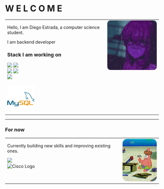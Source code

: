 <h1 align="left">W E L C O M E</h1>

<table>
  <tr>
    <!-- Left: Intro and tech -->
    <td valign="top" width="65%">
        <p>Hello, I am Diego Estrada, a computer science student.</p>
        <p>I am backend developer </p>
        <h3>Stack I am working on</h3>
        <img src="https://img.shields.io/badge/node.js%20-%2343853D.svg?&style=for-the-badge&logo=node.js&logoColor=white"/>
        <img src="https://img.shields.io/badge/typescript%20-%23007ACC.svg?&style=for-the-badge&logo=typescript&logoColor=white"/>
        <br>
        <img src="https://img.shields.io/badge/git%20-%23F05033.svg?&style=for-the-badge&logo=git&logoColor=white"/>
        <img src="https://img.shields.io/badge/C%2B%2B-maker?style=for-the-badge&logo=cplusplus&color=blue"/>
        <br>
        <img src="https://img.shields.io/badge/Python-gray?style=for-the-badge&logo=python&logoColor=white"/>
        <br><br>
        <img src="https://raw.githubusercontent.com/devicons/devicon/master/icons/mysql/mysql-original-wordmark.svg" alt="MySQL Logo" width="90"/>
    </td>
    <!-- Right: GIF image -->
    <td valign="top" align="right" width="35%">
        <img src="https://github.com/DEstrada0/DEstrada0./raw/main/blade-runner-2049-bocchi.gif" width="300" style="border-radius: 10px;"/>
    </td>
  </tr>
</table>

---

### For now

<table>
  <tr>
    <!-- Left: Current focus -->
    <td valign="top" width="75%">
        <p>Currently building new skills and improving existing ones.</p>
        <img src="https://img.shields.io/badge/CSS3-maker?style=for-the-badge&logo=css3&logoColor=white&color=blue"/>
        <br>
        <img src="https://img.shields.io/badge/-gray?style=social&logo=cisco&logoSize=100" alt="Cisco Logo" width="50"/>
    </td>
    <!-- Right: Static image -->
    <td valign="top" align="right" width="35%">
        <img src="https://github.com/DEstrada0/DEstrada0./raw/main/images%20(1).jpeg" width="200" style="border-radius: 15px;"/>
    </td>
  </tr>
</table>
